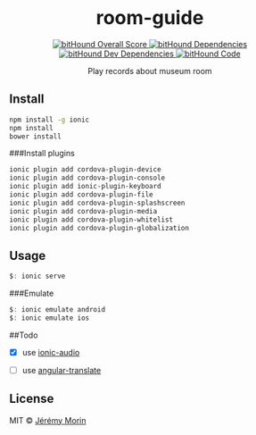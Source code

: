 <big><h1 align="center">room-guide</h1></big>
<p align="center">
  <a href="https://www.bithound.io/github/jermorin/room-guide">
    <img src="https://www.bithound.io/github/jermorin/room-guide/badges/score.svg"
         alt="bitHound Overall Score">
  </a>

  <a href="https://www.bithound.io/github/jermorin/room-guide/master/dependencies/npm">
    <img src="https://www.bithound.io/github/jermorin/room-guide/badges/dependencies.svg"
         alt="bitHound Dependencies">
  </a>

  <a href="https://www.bithound.io/github/jermorin/room-guide/master/dependencies/npm">
    <img src="https://www.bithound.io/github/jermorin/room-guide/badges/devDependencies.svg"
         alt="bitHound Dev Dependencies">
  </a>

  <a href="https://www.bithound.io/github/jermorin/room-guide">
    <img src="https://www.bithound.io/github/jermorin/room-guide/badges/code.svg"
         alt="bitHound Code">
  </a>
</p>

<p align="center">
  Play records about museum room
</p>

## Install

```sh
npm install -g ionic
npm install
bower install
```

###Install plugins 

```sh
ionic plugin add cordova-plugin-device
ionic plugin add cordova-plugin-console
ionic plugin add ionic-plugin-keyboard
ionic plugin add cordova-plugin-file
ionic plugin add cordova-plugin-splashscreen
ionic plugin add cordova-plugin-media
ionic plugin add cordova-plugin-whitelist
ionic plugin add cordova-plugin-globalization
```

## Usage

```js
$: ionic serve
```

###Emulate

```js
$: ionic emulate android
$: ionic emulate ios
```

##Todo

- [x] use [ionic-audio](https://github.com/arielfaur/ionic-audio)
- [ ] use [angular-translate](https://www.thepolyglotdeveloper.com/2014/08/internationalization-localization-ionicframework-angular-translate/)


## License

MIT © [Jérémy Morin](http://github.com/jermorin)
